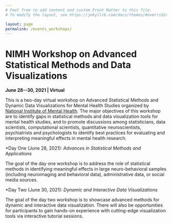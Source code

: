 ```yaml
---
# Feel free to add content and custom Front Matter to this file.
# To modify the layout, see https://jekyllrb.com/docs/themes/#overriding-theme-defaults

layout: page
permalink: /events_workshops/
---
```


NIMH Workshop on Advanced Statistical Methods and Data Visualizations
==================
<b>June 28--30, 2021 | Virtual</b>

This is a two-day virtual workshop on Advanced Statistical Methods and Dynamic Data Visualizations for Mental Health Studies 
organized by [National Institute of Mental Health](https://www.nimh.nih.gov/). The major objectives of this workshop are to identify 
gaps in statistical methods and data visualization tools for mental health studies, and to promote discussions among statisticians, data scientists, computational 
scientists, quantitative neuroscientists, psychiatrists and psychologists to identify best practices for evaluating and interpreting 
meaningful effects in mental health research.

*Day One (June 28, 2021): <i>Advances in Statistical Methods and Applications</i>

The goal of the day one workshop is to address the role of statistical methods in identifying meaningful effects in large neuro-behavioral 
samples (including neuroimaging and behavioral data), administrative data, or social media sources.

*Day Two (June 30, 2021): <i>Dynamic and Interactive Data Visualizations</i>

The goal of the day two workshop is to showcase advanced methods for dynamic and interactive data visualization. There will also be 
opportunities for participants to gain hands-on experience with cutting-edge visualization tools via interactive tutorial sessions.
